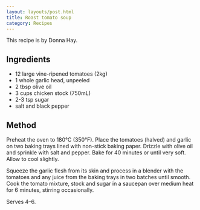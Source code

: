 ```yaml
---
layout: layouts/post.html
title: Roast tomato soup
category: Recipes
---
```

This recipe is by Donna Hay.

## Ingredients
- 12 large vine-ripened tomatoes (2kg)
- 1 whole garlic head, unpeeled
- 2 tbsp olive oil
- 3 cups chicken stock (750mL)
- 2-3 tsp sugar
- salt and black pepper

## Method
Preheat the oven to 180°C (350°F). Place the tomatoes (halved) and garlic on two baking trays lined with non-stick baking paper. Drizzle with olive oil and sprinkle with salt and pepper. Bake for 40 minutes or until very soft. Allow to cool slightly.

Squeeze the garlic flesh from its skin and process in a blender with the tomatoes and any juice from the baking trays in two batches until smooth. Cook the tomato mixture, stock and sugar in a saucepan over medium heat for 6 minutes, stirring occasionally.

Serves 4–6.
